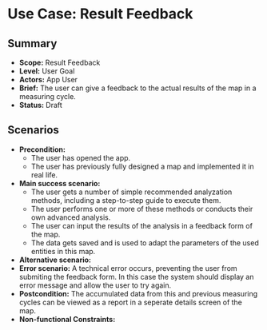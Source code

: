 # Use Case: Result Feedback

## Summary

- **Scope:** Result Feedback
- **Level:** User Goal
- **Actors:** App User
- **Brief:** The user can give a feedback to the actual results of the map in a measuring cycle.
- **Status:** Draft

## Scenarios

- **Precondition:**
  - The user has opened the app.
  - The user has previously fully designed a map and implemented it in real life.
- **Main success scenario:**
  - The user gets a number of simple recommended analyzation methods, including a step-to-step guide to execute them.
  - The user performs one or more of these methods or conducts their own advanced analysis.
  - The user can input the results of the analysis in a feedback form of the map.
  - The data gets saved and is used to adapt the parameters of the used entities in this map.
- **Alternative scenario:**
- **Error scenario:**
  A technical error occurs, preventing the user from submiting the feedback form. In this case the system should display an error message and allow the user to try again.
- **Postcondition:**
  The accumulated data from this and previous measuring cycles can be viewed as a report in a seperate details screen of the map.
- **Non-functional Constraints:**
